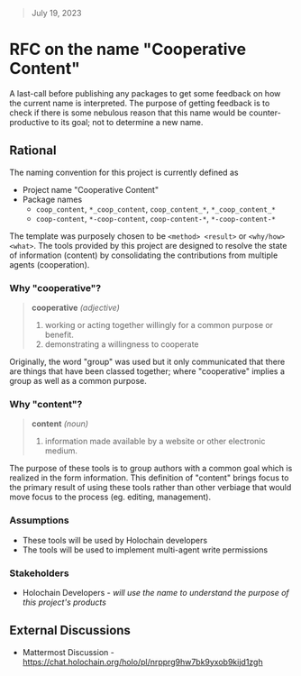 
> July 19, 2023
# RFC on the name "Cooperative Content"

A last-call before publishing any packages to get some feedback on how the current name is
interpreted.  The purpose of getting feedback is to check if there is some nebulous reason that this
name would be counter-productive to its goal; not to determine a new name.


## Rational
The naming convention for this project is currently defined as

- Project name "Cooperative Content"
- Package names
  - `coop_content`, `*_coop_content`, `coop_content_*`, `*_coop_content_*`
  - `coop-content`, `*-coop-content`, `coop-content-*`, `*-coop-content-*`

The template was purposely chosen to be `<method> <result>` or `<why/how> <what>`.  The tools
provided by this project are designed to resolve the state of information (content) by consolidating
the contributions from multiple agents (cooperation).

### Why "cooperative"?

> **cooperative** *(adjective)*
>
> 1. working or acting together willingly for a common purpose or benefit.
> 2. demonstrating a willingness to cooperate

Originally, the word "group" was used but it only communicated that there are things that have been
classed together; where "cooperative" implies a group as well as a common purpose.


### Why "content"?

> **content** *(noun)*
>
> 1. information made available by a website or other electronic medium.

The purpose of these tools is to group authors with a common goal which is realized in the form
information.  This definition of "content" brings focus to the primary result of using these tools
rather than other verbiage that would move focus to the process (eg. editing, management).


### Assumptions

- These tools will be used by Holochain developers
- The tools will be used to implement multi-agent write permissions


### Stakeholders

- Holochain Developers - *will use the name to understand the purpose of this project's products*


## External Discussions

- Mattermost Discussion - https://chat.holochain.org/holo/pl/nrpprg9hw7bk9yxob9kijd1zgh
